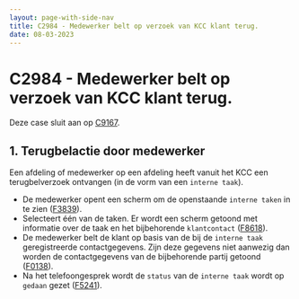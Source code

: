 ```yaml
---
layout: page-with-side-nav
title: C2984 - Medewerker belt op verzoek van KCC klant terug.
date: 08-03-2023
---
```


# C2984 - Medewerker belt op verzoek van KCC klant terug.

Deze case sluit aan op [C9167](./9167.md).

## 1. Terugbelactie door medewerker

Een afdeling of medewerker op een afdeling heeft vanuit het KCC een terugbelverzoek ontvangen (in de vorm van een `interne taak`).
- De medewerker opent een scherm om de openstaande `interne taken` in te zien ([F3839](./3839.md)).
- Selecteert één van de taken. Er wordt een scherm getoond met informatie over de taak en het bijbehorende `klantcontact` ([F8618](./8618.md)).
- De medewerker belt de klant op basis van de bij de `interne taak` geregistreerde contactgegevens. Zijn deze gegevens niet aanwezig dan worden de contactgegevens van de bijbehorende partij getoond ([F0138](./0138.md)).
- Na het telefoongesprek wordt de `status` van de `interne taak` wordt op `gedaan` gezet ([F5241](./5241.md)).
